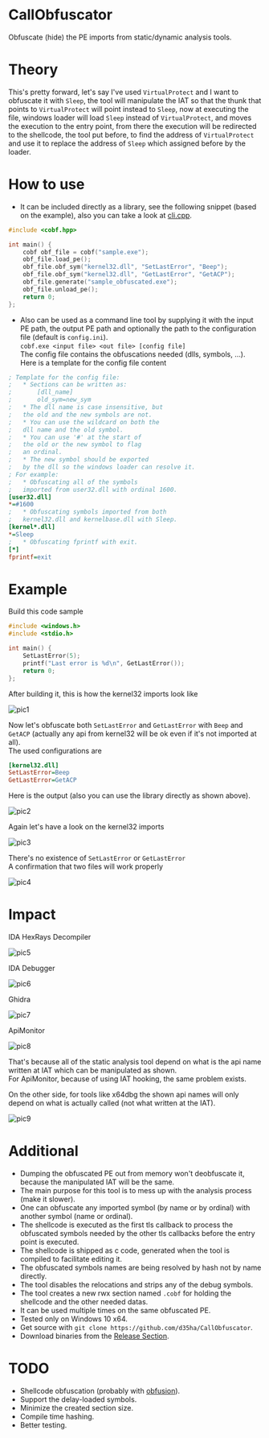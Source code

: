 # CallObfuscator
Obfuscate (hide) the PE imports from static/dynamic analysis tools.
# Theory
This's pretty forward, let's say I've used `VirtualProtect` and I want to obfuscate it with `Sleep`, the tool will manipulate the IAT so that the thunk that points to `VirtualProtect` will point instead to `Sleep`, now at executing the file, windows loader will load `Sleep` instead of `VirtualProtect`, and moves the execution to the entry point, from there the execution will be redirected to the shellcode, the tool put before, to find the address of `VirtualProtect` and use it to replace the address of `Sleep` which assigned before by the loader.</br>
# How to use
* It can be included directly as a library, see the following snippet (based on the example), also you can take a look at [cli.cpp](cli/cli.cpp).</br>
```c++
#include <cobf.hpp>

int main() {
	cobf obf_file = cobf("sample.exe");
	obf_file.load_pe();
	obf_file.obf_sym("kernel32.dll", "SetLastError", "Beep");
	obf_file.obf_sym("kernel32.dll", "GetLastError", "GetACP");
	obf_file.generate("sample_obfuscated.exe");
	obf_file.unload_pe();
	return 0;
};
```

* Also can be used as a command line tool by supplying it with the input PE path, the output PE path and optionally the path to the configuration file (default is `config.ini`).</br>
`cobf.exe <input file> <out file> [config file]`</br>
The config file contains the obfuscations needed (dlls, symbols, ...).</br>
Here is a template for the config file content</br>
```ini
; Template for the config file:
; 	* Sections can be written as:
; 		[dll_name]
; 		old_sym=new_sym
;	* The dll name is case insensitive, but 
;	the old and the new symbols are not.
; 	* You can use the wildcard on both the
; 	dll name and the old symbol.
; 	* You can use '#' at the start of
; 	the old or the new symbol to flag 
; 	an ordinal.
;	* The new symbol should be exported
;	by the dll so the windows loader can resolve it.
; For example:
; 	* Obfuscating all of the symbols
;	imported from user32.dll with ordinal 1600.
[user32.dll]
*=#1600
;	* Obfuscating symbols imported from both
;	kernel32.dll and kernelbase.dll with Sleep.
[kernel*.dll]
*=Sleep
;	* Obfuscating fprintf with exit.
[*]
fprintf=exit
```


# Example
Build this code sample</br>
```c++
#include <windows.h>
#include <stdio.h>

int main() {
	SetLastError(5);
	printf("Last error is %d\n", GetLastError());
	return 0;
};
```

After building it, this is how the kernel32 imports look like</br>

![pic1](Images/pic1.png)</br>

Now let's obfuscate both `SetLastError` and `GetLastError` with `Beep` and `GetACP` (actually any api from kernel32 will be ok even if it's not imported at all).</br>
The used configurations are</br>
```ini
[kernel32.dll]
SetLastError=Beep
GetLastError=GetACP
```
Here is the output (also you can use the library directly as shown above).</br>

![pic2](Images/pic2.png)</br>

Again let's have a look on the kernel32 imports</br>

![pic3](Images/pic3.png)</br>

There's no existence of `SetLastError` or `GetLastError`</br>
A confirmation that two files will work properly</br>

![pic4](Images/pic4.png)</br>

# Impact

IDA HexRays Decompiler</br>

![pic5](Images/pic5.png)</br>

IDA Debugger</br>

![pic6](Images/pic6.png)</br>

Ghidra</br>

![pic7](Images/pic7.png)</br>

ApiMonitor</br>

![pic8](Images/pic8.png)</br>

That's because all of the static analysis tool depend on what is the api name written at IAT which can be manipulated as shown.</br>
For ApiMonitor, because of using IAT hooking, the same problem exists.</br>

On the other side, for tools like x64dbg the shown api names will only depend on what is actually called (not what written at the IAT).</br>

![pic9](Images/pic9.png)</br>

# Additional
* Dumping the obfuscated PE out from memory won't deobfuscate it, because the manipulated IAT will be the same.</br>
* The main purpose for this tool is to mess up with the analysis process (make it slower).</br>
* One can obfuscate any imported symbol (by name or by ordinal) with another symbol (name or ordinal).</br>
* The shellcode is executed as the first tls callback to process the obfuscated symbols needed by the other tls callbacks before the entry point is executed.</br>
* The shellcode is shipped as c code, generated when the tool is compiled to facilitate editing it.</br>
* The obfuscated symbols names are being resolved by hash not by name directly.</br>
* The tool disables the relocations and strips any of the debug symbols.</br>
* The tool creates a new rwx section named `.cobf` for holding the shellcode and the other needed datas.</br>
* It can be used multiple times on the same obfuscated PE.</br>
* Tested only on Windows 10 x64.</br>
* Get source with `git clone https://github.com/d35ha/CallObfuscator`.</br>
* Download binaries from the [Release Section](https://github.com/d35ha/CallObfuscator/releases).</br>

# TODO
* Shellcode obfuscation (probably with [obfusion](https://github.com/kgretzky/obfusion)).
* Support the delay-loaded symbols.
* Minimize the created section size.
* Compile time hashing.
* Better testing.
